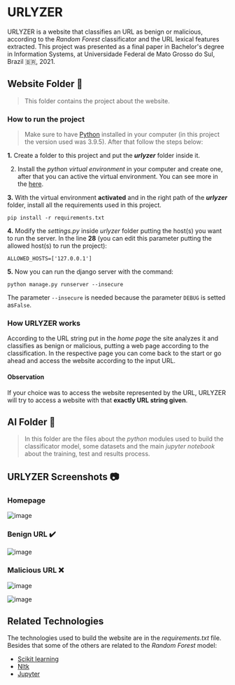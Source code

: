 # URLYZER
URLYZER is a website that classifies an URL as benign or malicious, according to the _Random Forest_ classificator and the URL lexical features extracted. This project was presented as a final paper in Bachelor's degree in Information Systems, at Universidade Federal de Mato Grosso do Sul, Brazil 🇧🇷, 2021.
## Website Folder 📁
> This folder contains the project about the website.
### How to run the project
> Make sure to have [Python](https://www.python.org/) installed in your computer (in this project the version used was 3.9.5). After that follow the steps below:

**1.** Create a folder to this project and put the **_urlyzer_** folder inside it.

2. Install the _python virtual environment_ in your computer and create one, after that you can active the virtual environment. You can see more in the [here](https://docs.python.org/3/library/venv.html).

**3.** With the virtual environment **activated** and in the right path of the **_urlyzer_** folder, install all the requirements used in this project. </h4>
```
pip install -r requirements.txt
```
**4.** Modify the _settings.py_ inside _urlyzer_ folder putting the host(s) you want to run the server.
In the line **28** (you can edit this parameter putting the allowed host(s) to run the project):
```
ALLOWED_HOSTS=['127.0.0.1']
```

**5.** Now you can run the django server with the command:
```
python manage.py runserver --insecure
```
The parameter ```--insecure``` is needed because the parameter ```DEBUG``` is setted as```False```.

### How URLYZER works
According to the URL string put in the _home page_ the site analyzes it and classifies as benign or malicious, putting a web page according to the classification. In the respective page you can come back to the start or go ahead and access the website according to the input URL.

#### Observation
If your choice was to access the website represented by the URL, URLYZER will try to access a website with that **exactly URL string given**.

## AI Folder 📁
> In this folder are the files about the _python_ modules used to build the classificator model, some datasets and the main _jupyter notebook_ about the training, test and results process.

## URLYZER Screenshots 📷
### Homepage

![image](https://user-images.githubusercontent.com/51066402/123690758-be696d00-d822-11eb-9949-4854946242fd.png)

### Benign URL ✔️

![image](https://user-images.githubusercontent.com/51066402/123690992-10aa8e00-d823-11eb-86bc-6b9df6e555ac.png)
### Malicious URL ❌

![image](https://user-images.githubusercontent.com/51066402/123691155-3fc0ff80-d823-11eb-91b2-3527666f9baa.png)

![image](https://user-images.githubusercontent.com/51066402/123691229-59fadd80-d823-11eb-8020-92612cfb94fa.png)

## Related Technologies
The technologies used to build the website are in the _requirements.txt_ file. Besides that some of the others are related to the _Random Forest_ model: 

- [Scikit learning](https://scikit-learn.org/stable/)
- [Nltk](https://www.nltk.org/)
- [Jupyter](https://jupyter.org/?__cf_chl_managed_tk__=52f5cc98e30b0da14b096418d2fade230790cec2-1624906911-0-AYE26ElB5rNWdYn2xQJP5szz8Ce4koOXIVJjrgaVp3WvHmcLKOsGnhO_tLasUKn_umTcR8AQoybnO26bSR-eO_-ooqEKu6w7Jz9lgpXk4yO7OeaVpWDKKia9RYrZVFubQi85dF131os5SuTZ__4ks6LRNnHbBHYJWQ_yd_U0cCqa1wf0-OAW_tIUDcZLFLIi3DKCMbEcQRZUscxIZXqZ2jYfawoMnByUS0bT95x9oGAGvkrpuxXMg6g-Uh6XAbK94LHJyTbacQPOvbxa9MhJzwK4TqkbZhyCSUYab6JT32oE5tqr6lGrF5d2za-Rl16al17xu9PE_DEpLJTsVbHW7H1eKdhHUY84nMWBEB1kbEH_Glb_Mg4dEx9LBiVf8oadQXckNc6fnh26PC30JGUIKem95gIKIdepNKfZ3M808xDSKmb-Rg0sU1hoC37HCYX28nBngEnAg3viSgdDR-ci1XavSTW5pMbMlab4wxb5Zvit3bOVwpNrScu_wSDemc0ziGNzNcCpND98vOjshzO6Vxh-a2ceMGnJx_6xhDpjDsLevIlr9MBjTbWdHp8Z6HetAPuXH_iN6b0QAKliguAP9u7NoCjDzEe9HzNoNCb5mryLV27V4jKM77YD7BBkAttinQ)
